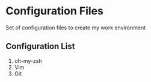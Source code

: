 # Configuration Files

Set of configuration files to create my work environment

## Configuration List

1. oh-my-zsh
2. Vim
3. Git
